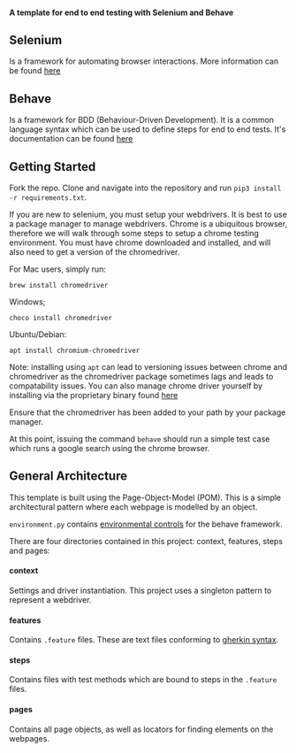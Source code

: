 #### A template for end to end testing with Selenium and Behave

## Selenium

Is a framework for automating browser interactions. More information can be found [here](https://www.seleniumhq.org/)

## Behave

Is a framework for BDD (Behaviour-Driven Development). It is a common language syntax which can be used to define steps for end to end tests. It's documentation can be found [here](https://behave.readthedocs.io/en/latest/)

## Getting Started

Fork the repo. Clone and navigate into the repository and run `pip3 install -r requirements.txt`.

If you are new to selenium, you must setup your webdrivers. It is best to use a package manager to manage webdrivers. Chrome is a ubiquitous browser, therefore we will walk through some steps to setup a chrome testing environment. You must have chrome downloaded and installed, and will also need to get a version of the chromedriver.

For Mac users, simply run:

`brew install chromedriver`

Windows;

`choco install chromedriver`

Ubuntu/Debian:

`apt install chromium-chromedriver`

Note: installing using `apt` can lead to versioning issues between chrome and chromedriver as the chromedriver package sometimes lags and leads to compatability issues. You can also manage chrome driver yourself by installing via the proprietary binary found [here](https://sites.google.com/a/chromium.org/chromedriver/downloads)

Ensure that the chromedriver has been added to your path by your package manager.

At this point, issuing the command `behave` should run a simple test case which runs a google search using the chrome browser.

## General Architecture

This template is built using the Page-Object-Model (POM). This is a simple architectural pattern where each webpage is modelled by an object.

`environment.py` contains [environmental controls](https://behave.readthedocs.io/en/latest/tutorial.html#environmental-controls) for the behave framework.

There are four directories contained in this project: context, features, steps and pages:

#### context

Settings and driver instantiation. This project uses a singleton pattern to represent a webdriver.

#### features

Contains `.feature` files. These are text files conforming to [gherkin syntax](https://behave.readthedocs.io/en/latest/philosophy.html#the-gherkin-language).

#### steps

Contains files with test methods which are bound to steps in the `.feature` files.

#### pages

Contains all page objects, as well as locators for finding elements on the webpages.
